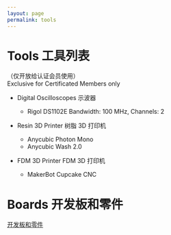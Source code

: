 ```yaml
---
layout: page
permalink: tools
---
```


# Tools 工具列表

（仅开放给认证会员使用）  
Exclusive for Certificated Members only

* Digital Oscilloscopes 示波器 
  * Rigol DS1102E Bandwidth: 100 MHz, Channels: 2

* Resin 3D Printer 树脂 3D 打印机
  * Anycubic Photon Mono
  * Anycubic Wash 2.0 
* FDM 3D Printer FDM 3D 打印机
  * MakerBot Cupcake CNC
        
# Boards 开发板和零件

[开发板和零件](boards-and-parts/boards)
